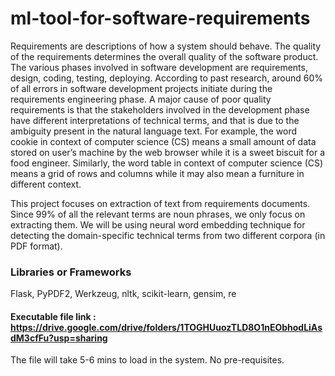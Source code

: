 # ml-tool-for-software-requirements

Requirements are descriptions of how a system should behave. The quality of the requirements determines the overall quality of the software product. The various phases involved in software development are requirements, design, coding, testing, deploying. According to past research, around 60% of all errors in software development projects initiate during the requirements engineering phase. A major cause of poor quality requirements is that the stakeholders involved in the development phase have different interpretations of technical terms, and that is due to the ambiguity present in the natural language text.
For example, the word cookie in context of computer science (CS) means a small amount of data stored on user’s machine by the web browser while it is a sweet biscuit for a food engineer. Similarly, the word table in context of computer science (CS) means a grid of rows and columns while it may also mean a furniture in different context.

This project focuses on extraction of text from requirements documents. Since 99% of all the relevant terms are noun phrases, we only focus on extracting them. We will be using neural word embedding technique for detecting the domain-specific technical terms from two different corpora (in PDF format).

### Libraries or Frameworks

Flask, PyPDF2, Werkzeug, nltk, scikit-learn, gensim, re

#### Executable file link : https://drive.google.com/drive/folders/1TOGHUuozTLD8O1nEObhodLiAsdM3cfFu?usp=sharing

The file will take 5-6 mins to load in the system. No pre-requisites.
